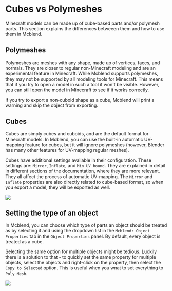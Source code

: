# Cubes vs Polymeshes

Minecraft models can be made up of cube-based parts and/or polymesh parts. This section explains the differences betweeen them and how to use them in Mcblend.

## Polymeshes

Polymeshes are meshes with any shape, made up of vertices, faces, and normals. They are closer to regular non-Minecraft modeling and are an experimental feature in Minecraft. While Mcblend supports polymeshes, they may not be supported by all modeling tools for Minecraft. This means that if you try to open a model in such a tool it won't be visible. However, you can still open the model in Minecraft to see if it works correctly.

If you try to export a non-cuboid shape as a cube, Mcblend will print a warning and skip the object from exporting.

## Cubes

Cubes are simply cubes and cuboids, and are the default format for Minecraft models. In Mcblend, you can use the built-in automatic UV-mapping feature for cubes, but it will ignore polymeshes (however, Blender has many other features for UV-mapping regular meshes).

Cubes have additional settings available in their configuration. These settings are: `Mirror`, `Inflate`, and `Min UV bound`. They are explained in detail in different sections of the documentation, where they are more relevant. They all affect the process of automatic UV-mapping. The `Mirror` and `Inflate` properties are also directly related to cube-based format, so when you export a model, they will be exported as well.

![](/img/modeling/cube_properties.png)

## Setting the type of an object

In Mcblend, you can choose which type of parts an object should be treated as by selecting it and using the dropdown list in the `Mcblend: Object Properties` tab in the `Object Properties` panel. By default, every object is treated as a cube.

Selecting the same option for multiple objects might be tedious. Luckily there is a solution to that - to quickly set the same property for multiple objects, select the objects and right-click on the property, then select the `Copy to Selected` option. This is useful when you wnat to set everything to `Poly Mesh`.

![](/img/modeling/copy_to_selected.png)
